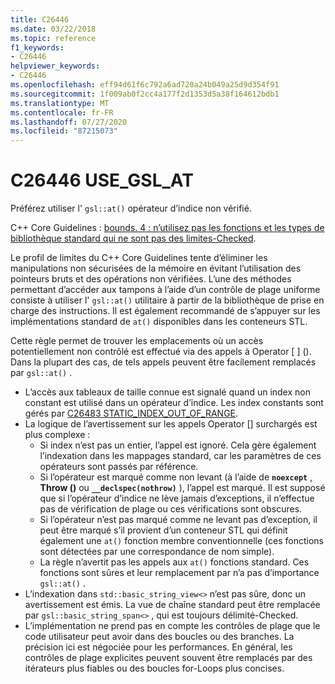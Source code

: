 ```yaml
---
title: C26446
ms.date: 03/22/2018
ms.topic: reference
f1_keywords:
- C26446
helpviewer_keywords:
- C26446
ms.openlocfilehash: eff94d61f6c792a6ad720a24b049a25d9d354f91
ms.sourcegitcommit: 1f009ab0f2cc4a177f2d1353d5a38f164612bdb1
ms.translationtype: MT
ms.contentlocale: fr-FR
ms.lasthandoff: 07/27/2020
ms.locfileid: "87215073"
---
```

# <a name="c26446-use_gsl_at"></a>C26446 USE_GSL_AT

Préférez utiliser l' `gsl::at()` opérateur d’indice non vérifié.

C++ Core Guidelines : [bounds. 4 : n’utilisez pas les fonctions et les types de bibliothèque standard qui ne sont pas des limites-Checked](https://github.com/isocpp/CppCoreGuidelines/blob/master/CppCoreGuidelines.md#probounds-bounds-safety-profile).

Le profil de limites du C++ Core Guidelines tente d’éliminer les manipulations non sécurisées de la mémoire en évitant l’utilisation des pointeurs bruts et des opérations non vérifiées. L’une des méthodes permettant d’accéder aux tampons à l’aide d’un contrôle de plage uniforme consiste à utiliser l' `gsl::at()` utilitaire à partir de la bibliothèque de prise en charge des instructions. Il est également recommandé de s’appuyer sur les implémentations standard de `at()` disponibles dans les conteneurs STL.

Cette règle permet de trouver les emplacements où un accès potentiellement non contrôlé est effectué via des appels à Operator \[ ] (). Dans la plupart des cas, de tels appels peuvent être facilement remplacés par `gsl::at()` .

- L’accès aux tableaux de taille connue est signalé quand un index non constant est utilisé dans un opérateur d’indice. Les index constants sont gérés par [C26483 STATIC_INDEX_OUT_OF_RANGE](c26483.md).
- La logique de l’avertissement sur les appels Operator [] surchargés est plus complexe :
  - Si index n’est pas un entier, l’appel est ignoré. Cela gère également l’indexation dans les mappages standard, car les paramètres de ces opérateurs sont passés par référence.
  - Si l’opérateur est marqué comme non levant (à l’aide de **`noexcept`** , **Throw ()** ou **`__declspec(nothrow)`** ), l’appel est marqué. Il est supposé que si l’opérateur d’indice ne lève jamais d’exceptions, il n’effectue pas de vérification de plage ou ces vérifications sont obscures.
  - Si l’opérateur n’est pas marqué comme ne levant pas d’exception, il peut être marqué s’il provient d’un conteneur STL qui définit également une `at()` fonction membre conventionnelle (ces fonctions sont détectées par une correspondance de nom simple).
  - La règle n’avertit pas les appels aux `at()` fonctions standard. Ces fonctions sont sûres et leur remplacement par n’a pas d’importance `gsl::at()` .
- L’indexation dans `std::basic_string_view<>` n’est pas sûre, donc un avertissement est émis. La vue de chaîne standard peut être remplacée par `gsl::basic_string_span<>` , qui est toujours délimité-Checked.
- L’implémentation ne prend pas en compte les contrôles de plage que le code utilisateur peut avoir dans des boucles ou des branches. La précision ici est négociée pour les performances. En général, les contrôles de plage explicites peuvent souvent être remplacés par des itérateurs plus fiables ou des boucles for-Loops plus concises.
